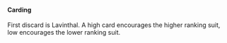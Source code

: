 #### Carding
First discard is Lavinthal. A high card encourages the higher ranking suit, low encourages the lower ranking suit.

